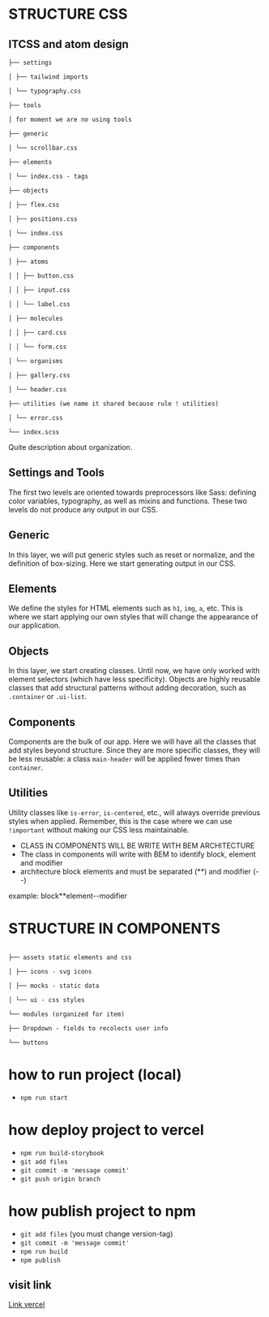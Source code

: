 # STRUCTURE CSS

## ITCSS and atom design

```
├── settings

│ ├── tailwind imports

│ └── typography.css

├── tools

│ for moment we are no using tools

├── generic

│ └── scrollbar.css

├── elements

│ └── index.css - tags

├── objects

│ ├── flex.css

│ ├── positions.css

│ └── index.css

├── components

│ ├── atoms

│ │ ├── button.css

│ │ ├── input.css

│ │ └── label.css

│ ├── molecules

│ │ ├── card.css

│ │ └── form.css

│ └── organisms

│ ├── gallery.css

│ └── header.css

├── utilities (we name it shared because rule ! utilities)

│ └── error.css

└── index.scss

```

Quite description about organization.

## Settings and Tools

The first two levels are oriented towards preprocessors like Sass: defining color variables, typography, as well as mixins and functions. These two levels do not produce any output in our CSS.

## Generic

In this layer, we will put generic styles such as reset or normalize, and the definition of box-sizing. Here we start generating output in our CSS.

## Elements

We define the styles for HTML elements such as `h1`, `img`, `a`, etc. This is where we start applying our own styles that will change the appearance of our application.

## Objects

In this layer, we start creating classes. Until now, we have only worked with element selectors (which have less specificity). Objects are highly reusable classes that add structural patterns without adding decoration, such as `.container` or `.ui-list`.

## Components

Components are the bulk of our app. Here we will have all the classes that add styles beyond structure. Since they are more specific classes, they will be less reusable: a class `main-header` will be applied fewer times than `container`.

## Utilities

Utility classes like `is-error`, `is-centered`, etc., will always override previous styles when applied. Remember, this is the case where we can use `!important` without making our CSS less maintainable.

- CLASS IN COMPONENTS WILL BE WRITE WITH BEM ARCHITECTURE
- The class in components will write with BEM to identify block, element and modifier
- architecture block elements and must be separated (\*\*) and modifier (--)

example: block\*\*element--modifier

# STRUCTURE IN COMPONENTS

```

├── assets static elements and css

│ ├── icons - svg icons

│ ├── mocks - static data

│ └── ui - css styles

└── modules (organized for item)

├── Dropdown - fields to recolects user info

└── buttons
```

# how to run project (local)

- `npm run start`

# how deploy project to vercel

- `npm run build-storybook`
- `git add files`
- `git commit -m 'message commit'`
- `git push origin branch`

# how publish project to npm

- `git add files` (you must change version-tag)
- `git commit -m 'message commit'`
- `npm run build`
- `npm publish`

## visit link

[Link vercel](https://design-system-git-main-betty-jimenezs-projects.vercel.app/)

```
